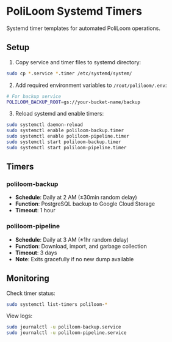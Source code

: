 # PoliLoom Systemd Timers

Systemd timer templates for automated PoliLoom operations.

## Setup

1. Copy service and timer files to systemd directory:

```bash
sudo cp *.service *.timer /etc/systemd/system/
```

2. Add required environment variables to `/root/poliloom/.env`:

```bash
# For backup service
POLILOOM_BACKUP_ROOT=gs://your-bucket-name/backup
```

3. Reload systemd and enable timers:

```bash
sudo systemctl daemon-reload
sudo systemctl enable poliloom-backup.timer
sudo systemctl enable poliloom-pipeline.timer
sudo systemctl start poliloom-backup.timer
sudo systemctl start poliloom-pipeline.timer
```

## Timers

### poliloom-backup

- **Schedule**: Daily at 2 AM (±30min random delay)
- **Function**: PostgreSQL backup to Google Cloud Storage
- **Timeout**: 1 hour

### poliloom-pipeline

- **Schedule**: Daily at 3 AM (±1hr random delay)
- **Function**: Download, import, and garbage collection
- **Timeout**: 3 days
- **Note**: Exits gracefully if no new dump available

## Monitoring

Check timer status:

```bash
sudo systemctl list-timers poliloom-*
```

View logs:

```bash
sudo journalctl -u poliloom-backup.service
sudo journalctl -u poliloom-pipeline.service
```
